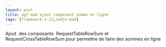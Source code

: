 ```yaml
---
layout: post
title: agf-mad ajout composant somme en ligne
tags: [framework-1-13,codjo-mad]
---
```

Ajout&nbsp; des composants&nbsp; RequestTableRowSum et RequestCrossTableRowSum pour permettre de faire des sommes en ligne